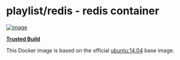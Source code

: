 # playlist/redis - redis container

[![image](https://d207aa93qlcgug.cloudfront.net/img/icons/framed-icon-checked-repository.svg)](https://registry.hub.docker.com/u/playlist/redis/)

[**Trusted Build**](https://registry.hub.docker.com/u/playlist/redis/)

This Docker image is based on the official [ubuntu:14.04](https://registry.hub.docker.com/_/ubuntu/) base image.
